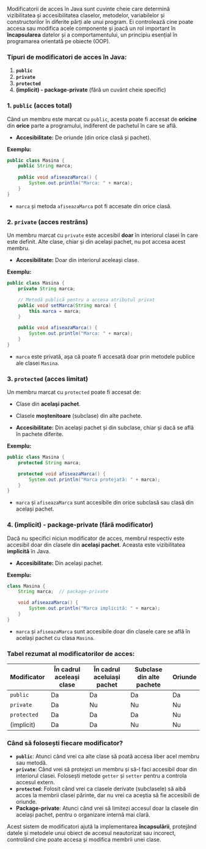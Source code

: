 Modificatorii de acces în Java sunt cuvinte cheie care determină vizibilitatea și accesibilitatea claselor, metodelor, variabilelor și constructorilor în diferite părți ale unui program. Ei controlează cine poate accesa sau modifica acele componente și joacă un rol important în **încapsularea** datelor și a comportamentului, un principiu esențial în programarea orientată pe obiecte (OOP).

### Tipuri de modificatori de acces în Java:

1. **`public`**  
2. **`private`**  
3. **`protected`**  
4. **(implicit) - package-private** (fără un cuvânt cheie specific)

### 1. **`public`** (acces total)
Când un membru este marcat cu `public`, acesta poate fi accesat de **oricine** din **orice** parte a programului, indiferent de pachetul în care se află.

- **Accesibilitate:** De oriunde (din orice clasă și pachet).
  
**Exemplu:**
```java
public class Masina {
    public String marca;
    
    public void afiseazaMarca() {
        System.out.println("Marca: " + marca);
    }
}
```
- `marca` și metoda `afiseazaMarca` pot fi accesate din orice clasă.

### 2. **`private`** (acces restrâns)
Un membru marcat cu `private` este accesibil **doar** în interiorul clasei în care este definit. Alte clase, chiar și din același pachet, nu pot accesa acest membru.

- **Accesibilitate:** Doar din interiorul aceleași clase.
  
**Exemplu:**
```java
public class Masina {
    private String marca;

    // Metodă publică pentru a accesa atributul privat
    public void setMarca(String marca) {
        this.marca = marca;
    }

    public void afiseazaMarca() {
        System.out.println("Marca: " + marca);
    }
}
```
- `marca` este privată, așa că poate fi accesată doar prin metodele publice ale clasei `Masina`.

### 3. **`protected`** (acces limitat)
Un membru marcat cu `protected` poate fi accesat de:
   - Clase din **același pachet**.
   - Clasele **moștenitoare** (subclase) din alte pachete.

- **Accesibilitate:** Din același pachet și din subclase, chiar și dacă se află în pachete diferite.

**Exemplu:**
```java
public class Masina {
    protected String marca;

    protected void afiseazaMarca() {
        System.out.println("Marca protejată: " + marca);
    }
}
```
- `marca` și `afiseazaMarca` sunt accesibile din orice subclasă sau clasă din același pachet.

### 4. **(implicit) - package-private** (fără modificator)
Dacă nu specifici niciun modificator de acces, membrul respectiv este accesibil doar din clasele din **același pachet**. Aceasta este vizibilitatea **implicită** în Java.

- **Accesibilitate:** Din același pachet.

**Exemplu:**
```java
class Masina {
    String marca;  // package-private

    void afiseazaMarca() {
        System.out.println("Marca implicită: " + marca);
    }
}
```
- `marca` și `afiseazaMarca` sunt accesibile doar din clasele care se află în același pachet cu clasa `Masina`.

### Tabel rezumat al modificatorilor de acces:

| Modificator   | În cadrul aceleași clase | În cadrul aceluiași pachet | Subclase din alte pachete | Oriunde |
|---------------|--------------------------|----------------------------|---------------------------|---------|
| `public`      | Da                       | Da                         | Da                        | Da      |
| `private`     | Da                       | Nu                         | Nu                        | Nu      |
| `protected`   | Da                       | Da                         | Da                        | Nu      |
| (implicit)    | Da                       | Da                         | Nu                        | Nu      |

### Când să folosești fiecare modificator?
- **`public`**: Atunci când vrei ca alte clase să poată accesa liber acel membru sau metodă.
- **`private`**: Când vrei să protejezi un membru și să-l faci accesibil doar din interiorul clasei. Folosești metode `getter` și `setter` pentru a controla accesul extern.
- **`protected`**: Folosit când vrei ca clasele derivate (subclasele) să aibă acces la membrii clasei părinte, dar nu vrei ca aceștia să fie accesibili de oriunde.
- **Package-private**: Atunci când vrei să limitezi accesul doar la clasele din același pachet, pentru o organizare internă mai clară.

Acest sistem de modificatori ajută la implementarea **încapsulării**, protejând datele și metodele unui obiect de accesul neautorizat sau incorect, controlând cine poate accesa și modifica membrii unei clase.
